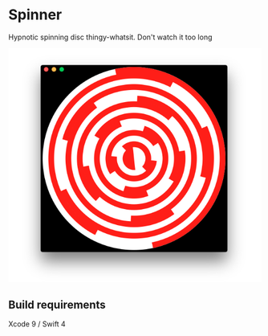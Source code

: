 #  Spinner

Hypnotic spinning disc thingy-whatsit. Don't watch it too long

![Picture of Spinner](ScreenGrab.png?raw=true)

## Build requirements

Xcode 9 / Swift 4
